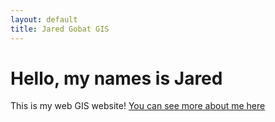 ```yaml
---
layout: default	
title: Jared Gobat GIS
---
```

<div class="blurb"> 
	<h1> Hello, my names is Jared</h1> 
	<p>This is my web GIS website! <a href="/about"> You can see more about me here</a></p>
</div><!--/.blurb-->
